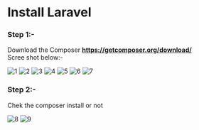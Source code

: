 # Install Laravel

### Step 1:-
Download the Composer __https://getcomposer.org/download/__ <br>
Scree shot below:-<br>

![1](https://github.com/mohit2708/Laravel/blob/master/image/1-composer.jpg)
![2](https://github.com/mohit2708/Laravel/blob/master/image/2-composer.jpg)
![3](https://github.com/mohit2708/Laravel/blob/master/image/3-composer.jpg)
![4](https://github.com/mohit2708/Laravel/blob/master/image/4-composer.jpg)
![5](https://github.com/mohit2708/Laravel/blob/master/image/5-composer.jpg)
![6](https://github.com/mohit2708/Laravel/blob/master/image/6-composer.jpg)
![7](https://github.com/mohit2708/Laravel/blob/master/image/7-composer.jpg)

### Step 2:- 
Chek the composer install or not<br>

![8](https://github.com/mohit2708/Laravel/blob/master/image/8-composer.jpg)
![9](https://github.com/mohit2708/Laravel/blob/master/image/9-composer.jpg)

